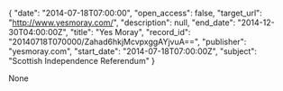 {
  "date": "2014-07-18T07:00:00", 
  "open_access": false, 
  "target_url": "http://www.yesmoray.com/", 
  "description": null, 
  "end_date": "2014-12-30T04:00:00Z", 
  "title": "Yes Moray", 
  "record_id": "20140718T070000/Zahad6hkjMcvpxggAYjvuA==", 
  "publisher": "yesmoray.com", 
  "start_date": "2014-07-18T07:00:00Z", 
  "subject": "Scottish Independence Referendum"
}

None